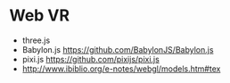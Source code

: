 # Web VR

- three.js
- Babylon.js <https://github.com/BabylonJS/Babylon.js>
- pixi.js <https://github.com/pixijs/pixi.js>
- <http://www.ibiblio.org/e-notes/webgl/models.htm#tex>
